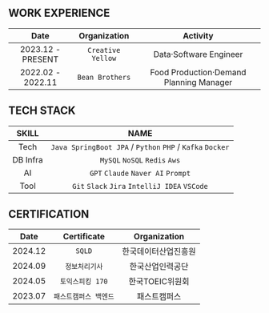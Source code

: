 ## WORK EXPERIENCE

|Date|Organization|Activity|
|:---:|:---:|:---:|
|2023.12 - PRESENT|`Creative Yellow`|Data·Software Engineer|
|2022.02 - 2022.11|`Bean Brothers`|Food Production·Demand Planning Manager|

## TECH STACK
|SKILL|NAME|
|:---:|:---:|
|Tech|`Java SpringBoot JPA` / `Python` `PHP` / `Kafka` `Docker`|
|DB Infra|`MySQL` `NoSQL` `Redis` `Aws`|
|AI|`GPT` `Claude` `Naver AI` `Prompt`|
|Tool|`Git` `Slack` `Jira` `IntelliJ IDEA` `VSCode`|

## CERTIFICATION
|Date|Certificate|Organization|
|:---:|:---:|:---:|
|2024.12|`SQLD`|한국데이터산업진흥원|
|2024.09|`정보처리기사`|한국산업인력공단|
|2024.05|`토익스피킹 170`|한국TOEIC위원회|
|2023.07|`패스트캠퍼스 백엔드`|패스트캠퍼스|
